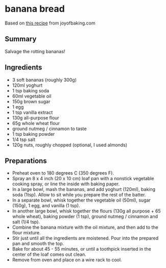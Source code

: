 # banana bread

Based on [this recipe](https://www.joyofbaking.com/healthydesserts/LowFatBananaBread.html) from joyofbaking.com

## Summary

Salvage the rotting bananas!


## Ingredients

- 3 soft bananas (roughly 300g)
- 120ml yoghurt
- 1 tsp baking soda
- 60ml vegetable oil
- 150g brown sugar
- 1 egg
- 1 tsp vanilla extract
- 130g all-purpose flour
- 65g whole wheat flour
- ground nutmeg / cinnamon to taste
- 1 tsp baking powder
- 1/4 tsp salt
- 120g nuts, roughly chopped (optional, I used almonds)


## Preparations
- Preheat oven to 180 degrees C (350 degrees F).
- Spray an 8 x 4 inch (20 x 10 cm) loaf pan with a nonstick vegetable cooking spray, or line the inside with baking paper.
- In a large bowl, mash the bananas, and add yoghurt (120ml), baking soda (1tsp). Allow to sit while you prepare the rest of the batter.
- In a separate bowl, whisk together the vegetable oil (50ml), sugar (150g), 1 egg, and vanilla (1 tsp).
- In another large bowl, whisk together the flours (130g all purpose + 65 whole wheat), baking powder (1 tsp), ground nutmeg / cinnamon and salt (1/4 tsp).
- Combine the banana mixture with the oil mixture, and then add to the flour mixture.
- Stir just until all the ingredients are moistened. Pour into the prepared pan and smooth the top.
- Bake for about 45 - 55 minutes, or until a toothpick inserted in the center of the loaf comes out clean.
- Remove from oven and place on a wire rack to cool.

